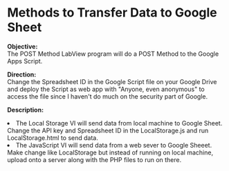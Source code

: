 <h1>Methods to Transfer Data to Google Sheet</h1>
<b>Objective:</b><br/>
The POST Method LabView program will do a POST Method to the Google Apps Script.

<b>Direction:</b><br/>
Change the Spreadsheet ID in the Google Script file on your Google Drive and deploy the Script as web app with "Anyone, even anonymous" to access the file since I haven't do much on the security part of Google.

<b>Description:</b>
<li>The Local Storage VI will send data from local machine to Google Sheet. Change the API key and Spreadsheet ID in the LocalStorage.js and run LocalStorage.html to send data.</li>
<li>The JavaScript VI will send data from a web sever to Google Sheeet. Make change like LocalStorage but instead of running on local machine, upload onto a server along with the PHP files to run on there.</li>

